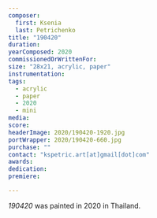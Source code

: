 ```yaml
---
composer:
  first: Ksenia
  last: Petrichenko
title: "190420"
duration:
yearComposed: 2020
commissionedOrWrittenFor:
size: "28x21, acrylic, paper"
instrumentation:
tags:
  - acrylic
  - paper
  - 2020
  - mini
media:
score:
headerImage: 2020/190420-1920.jpg
portWrapper: 2020/190420-660.jpg
purchase: ""
contact: "kspetric.art[at]gmail[dot]com"
awards:
dedication:
premiere:

---
```

*190420* was painted in 2020 in Thailand.
<br><br>

